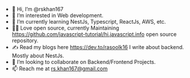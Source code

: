 - 👋 Hi, I’m @rskhan167
- 👀 I’m interested in Web development.
- 🌱 I’m currently learning NestJs, Typescript, ReactJs, AWS, etc.
- 👨‍💻 Love open source, currently Maintaining https://github.com/javascript-tutorial/hi.javascript.info open source repository. 
- ✍ Read my blogs here https://dev.to/rasoolk16 I write about backend. Mostly about NestJs.
- 💞️ I’m looking to collaborate on Backend/Frontend Projects.
- 📫 Reach me at rs.khan167@gmail.com

<!---
rskhan167/rskhan167 is a ✨ special ✨ repository because its `README.md` (this file) appears on your GitHub profile.
You can click the Preview link to take a look at your changes.
--->
